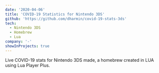```yaml
---
date: '2020-04-06'
title: 'COVID-19 Statistics for Nintendo 3DS'
github: 'https://github.com/dharmin/covid-19-stats-3ds'
tech:
  - Nintendo 3DS
  - Homebrew
  - Lua
company: '-'
showInProjects: true
---
```


Live COVID-19 stats for Nintendo 3DS made, a homebrew created in LUA using Lua Player Plus.
